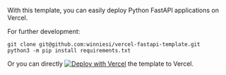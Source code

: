 With this template, you can easily deploy Python FastAPI applications on Vercel.

For further development:

```shell
git clone git@github.com:winniesi/vercel-fastapi-template.git
python3 -m pip install requirements.txt
```

Or you can directly  [![Deploy with Vercel](https://vercel.com/button)](https://vercel.com/new/clone?repository-url=https%3A%2F%2Fgithub.com%2Fwinniesi%2Fvercel-fastapi-template&project-name=vercel-fastapi&repository-name=vercel-fastapi)  the template to Vercel. 

